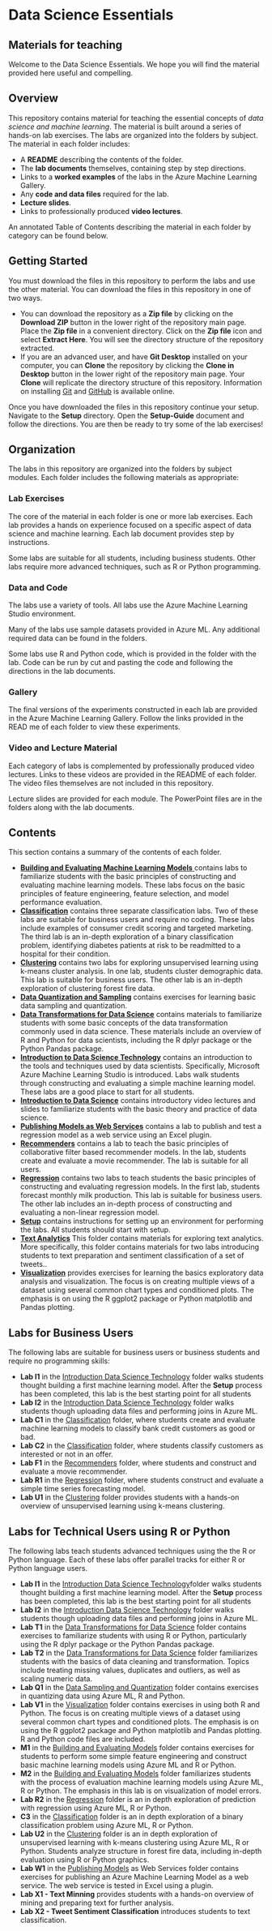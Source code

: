 

# Data Science Essentials
## Materials for teaching  

Welcome to the Data Science Essentials. We hope you will find the material provided here useful and compelling. 

## Overview  

This repository contains material for teaching the essential concepts of *data science and machine learning*. The material is built around a series of hands-on lab exercises. The labs are organized into the folders by subject. The material in each folder includes:

- A **README** describing the contents of the folder.
- The **lab documents** themselves, containing step by step directions.  
- Links to a **worked examples** of the labs in the Azure Machine Learning Gallery.  
- Any **code and data files** required for the lab.  
- **Lecture slides**.
- Links to professionally produced **video lectures**.
 
An annotated Table of Contents describing the material in each folder by category can be found below.   

## Getting Started  

You must download the files in this repository to perform the labs and use the other material. You can download the files in this repository in one of two ways. 

- You can download the repository as a **Zip file** by clicking on the **Download ZIP** button in the lower right of the repository main page. Place the **Zip file** in a convenient directory. Click on the **Zip file** icon and select **Extract Here**. You will see the directory structure of the repository extracted. 
- If you are an advanced user, and have **Git Desktop** installed on your computer, you can **Clone** the repository by clicking the **Clone in Desktop** button in the lower right of the repository main page. Your **Clone** will replicate the directory structure of this repository. Information on installing [Git](https://git-scm.com/downloads) and [GitHub](https://help.github.com/articles/set-up-git/) is available online. 

Once you have downloaded the files in this repository continue your setup. Navigate to the **Setup** directory. Open the **Setup-Guide** document and follow the directions. You are then be ready to try some of the lab exercises! 

## Organization  

The labs in this repository are organized into the folders by subject modules. Each folder includes the following materials as appropriate:  

### Lab Exercises

The core of the material in each folder is one or more lab exercises. Each lab provides a hands on experience focused on a specific aspect of data science and machine learning. Each lab document provides step by instructions. 

Some labs are suitable for all students, including business students. Other labs require more advanced techniques, such as R or Python programming. 

### Data and Code

The labs use a variety of tools. All labs use the Azure Machine Learning Studio environment.

Many of the labs use sample datasets provided in Azure ML. Any additional required data can be found in the folders.  

Some labs use R and Python code, which is provided in the folder with the lab. Code can be run by cut and pasting the code and following the directions in the lab documents. 

### Gallery

The final versions of the experiments constructed in each lab are provided in the Azure Machine Learning Gallery. Follow the links provided in the READ me of each folder to view these experiments.  

### Video and Lecture Material

Each category of labs is complemented by professionally produced video lectures. Links to these videos are provided in the README of each folder. The video files themselves are not included in this repository. 

Lecture slides are provided for each module. The PowerPoint files are in the folders along with the lab documents. 

## Contents

This section contains a summary of the contents of each folder. 

- [**Building and Evaluating Machine Learning Models** ](https://github.com/AzureDataScienceCurriculum/DataScienceEssentials/tree/master/Building%20and%20Evaluating%20Models)contains labs to familiarize students with the basic principles of constructing and evaluating machine learning models. These labs focus on the basic principles of feature engineering, feature selection, and model performance evaluation. 
- [**Classification**](https://github.com/AzureDataScienceCurriculum/DataScienceEssentials/tree/master/Classification) contains three separate classification labs. Two of these labs are suitable for business users and require no coding. These labs include examples of consumer credit scoring and targeted marketing. The third lab is an in-depth exploration of a binary classification problem, identifying diabetes patients at risk to be readmitted to a hospital for their condition. 
- [**Clustering**](https://github.com/AzureDataScienceCurriculum/DataScienceEssentials/tree/master/Clustering) contains two labs for exploring unsupervised learning using k-means cluster analysis. In one lab, students cluster demographic data. This lab is suitable for business users. The other lab is an in-depth exploration of clustering forest fire data. 
- [**Data Quantization and Sampling**](https://github.com/AzureDataScienceCurriculum/DataScienceEssentials/tree/master/Data%20Sampling%20and%20Quantization) contains exercises for learning basic data sampling and quantization.  
- [**Data Transformations for Data Science**](https://github.com/AzureDataScienceCurriculum/DataScienceEssentials/tree/master/Data%20Transformations%20for%20Data%20Science) contains materials to familiarize students with some basic concepts of the data transformation commonly used in data science. These materials include an overview of R and Python for data scientists, including the R dplyr package or the Python Pandas package.
- [**Introduction to Data Science Technology**](https://github.com/AzureDataScienceCurriculum/DataScienceEssentials/tree/master/Introduction%20to%20Data%20Science%20Technology) contains an introduction to the tools and techniques used by data scientists. Specifically, Microsoft Azure Machine Learning Studio is introduced. Labs walk students through constructing and evaluating a simple machine learning model. These labs are a good place to start for all students.
- [**Introduction to Data Science**](https://github.com/AzureDataScienceCurriculum/DataScienceEssentials/tree/master/Introduction%20to%20Data%20Science) contains introductory video lectures and slides to familiarize students with the basic theory and practice of data science.
- [**Publishing Models as Web Services**](https://github.com/AzureDataScienceCurriculum/DataScienceEssentials/tree/master/Publishing%20Models%20as%20Web%20Services) contains a lab to publish and test a regression model as a web service using an Excel plugin. 
- [**Recommenders**](https://github.com/AzureDataScienceCurriculum/DataScienceEssentials/tree/master/Recommenders) contains a lab to teach the basic principles of collaborative filter based recommender models. In the lab, students create and evaluate a movie recommender. The lab is suitable for all users. 
- [**Regression**](https://github.com/AzureDataScienceCurriculum/DataScienceEssentials/tree/master/Regression) contains two labs to teach students the basic principles of constructing and evaluating regression models. In the first lab, students forecast monthly milk production. This lab is suitable for business users. The other lab includes an in-depth process of constructing and evaluating a non-linear regression model.  
- [**Setup**](https://github.com/AzureDataScienceCurriculum/DataScienceEssentials/tree/master/Setup) contains instructions for setting up an environment for performing the labs. All students should start with setup. 
- [**Text Analytics**](https://github.com/AzureDataScienceCurriculum/DataScienceEssentials/tree/master/Text%20Analytics) This folder contains materials for exploring text analytics. More specifically, this folder contains materials for two labs introducing students to text preparation and sentiment classification of a set of tweets.. 
- [**Visualization**](https://github.com/AzureDataScienceCurriculum/DataScienceEssentials/tree/master/Visualization) provides exercises for learning the basics exploratory data analysis and visualization. The focus is on creating multiple views of a dataset using several common chart types and conditioned plots. The emphasis is on using the R ggplot2 package or Python matplotlib and Pandas plotting.  


## Labs for Business Users  

The following labs are suitable for business users or business students and require no programming skills:  

- **Lab I1** in the [Introduction Data Science Technology](https://github.com/AzureDataScienceCurriculum/DataScienceEssentials/tree/master/Introduction%20to%20Data%20Science%20Technology) folder walks students thought building a first machine learning model. After the **Setup** process has been completed, this lab is the best starting point for all students
-  **Lab I2** in the [Introduction Data Science Technology](https://github.com/AzureDataScienceCurriculum/DataScienceEssentials/tree/master/Introduction%20to%20Data%20Science%20Technology) folder walks students though uploading data files and performing joins in Azure ML. 
- **Lab C1** in the [Classification](https://github.com/AzureDataScienceCurriculum/DataScienceEssentials/tree/master/Classification) folder, where students create and evaluate machine learning models to classify bank credit customers as good or bad. 
- **Lab C2** in the [Classification](https://github.com/AzureDataScienceCurriculum/DataScienceEssentials/tree/master/Classification) folder, where students classify customers as interested or not in an offer.
- **Lab F1** in the [Recommenders](https://github.com/AzureDataScienceCurriculum/DataScienceEssentials/tree/master/Recommenders) folder, where students and construct and evaluate a movie recommender. 
- **Lab R1** in the [Regression](https://github.com/AzureDataScienceCurriculum/DataScienceEssentials/tree/master/Regression) folder, where students construct and evaluate a simple time series forecasting model. 
- **Lab U1** in the [Clustering](https://github.com/AzureDataScienceCurriculum/DataScienceEssentials/tree/master/Clustering) folder provides students with a hands-on overview of unsupervised learning using k-means clustering. 


## Labs for Technical Users using R or Python

The following labs teach students advanced techniques using the the R or Python language. Each of these labs offer parallel tracks for either R or Python language users.  

- **Lab I1** in the [Introduction Data Science Technology](https://github.com/AzureDataScienceCurriculum/DataScienceEssentials/tree/master/Introduction%20to%20Data%20Science%20Technology)folder walks students thought building a first machine learning model. After the **Setup** process has been completed, this lab is the best starting point for all students
-  **Lab I2** in the [Introduction Data Science Technology](https://github.com/AzureDataScienceCurriculum/DataScienceEssentials/tree/master/Introduction%20to%20Data%20Science%20Technology) folder walks students though uploading data files and performing joins in Azure ML. 
-  **Lab T1** in the [Data Transformations for Data Science](https://github.com/AzureDataScienceCurriculum/DataScienceEssentials/tree/master/Data%20Transformations%20for%20Data%20Science) folder contains exercises to familiarize students with using R or Python, particularly using the R dplyr package or the Python Pandas package.  
- **Lab T2** in the [Data Transformations for Data Science](https://github.com/AzureDataScienceCurriculum/DataScienceEssentials/tree/master/Data%20Transformations%20for%20Data%20Science) folder familiarizes students with the basics of data cleaning and transformation. Topics include treating missing values, duplicates and outliers, as well as scaling numeric data.  
- **Lab Q1** in the [Data Sampling and Quantization](https://github.com/AzureDataScienceCurriculum/DataScienceEssentials/tree/master/Data%20Sampling%20and%20Quantization) folder contains exercises in quantizing data using Azure ML, R and Python. 
- **Lab V1** in the [Visualization](https://github.com/AzureDataScienceCurriculum/DataScienceEssentials/tree/master/Visualization) folder contains exercises in using both R and Python. The focus is on creating multiple views of a dataset using several common chart types and conditioned plots. The emphasis is on using the R ggplot2 package and Python matplotlib and Pandas plotting.  R and Python code files are included. 
- **M1** in the [Building and Evaluating Models](https://github.com/AzureDataScienceCurriculum/DataScienceEssentials/tree/master/Building%20and%20Evaluating%20Models) folder contains exercises for students to perform some simple feature engineering and construct basic machine learning models using Azure ML and R or Python.  
- **M2** in the [Building and Evaluating Models](https://github.com/AzureDataScienceCurriculum/DataScienceEssentials/tree/master/Building%20and%20Evaluating%20Models) folder familiarizes students with the process of evaluation machine learning models using Azure ML, R or Python. The emphasis in this lab is on visualization of model errors.
- **Lab R2** in the [Regression](https://github.com/AzureDataScienceCurriculum/DataScienceEssentials/tree/master/Regression) folder is an in depth exploration of prediction with regression using Azure ML, R or Python.
- **C3** in the [Classification](https://github.com/AzureDataScienceCurriculum/DataScienceEssentials/tree/master/Classification) folder is an in depth exploration of a binary classification problem using Azure ML, R or Python.
- **Lab U2** in the [Clustering](https://github.com/AzureDataScienceCurriculum/DataScienceEssentials/tree/master/Clustering) folder is an in depth exploration of unsupervised learning with k-means clustering using Azure ML, R or Python. Students analyze structure in forest fire data, including in-depth evaluation using R or Python graphics. 
- **Lab W1** in the [Publishing Models](https://github.com/AzureDataScienceCurriculum/DataScienceEssentials/tree/master/Publishing%20Models%20as%20Web%20Services) as Web Services folder contains exercises for publishing an Azure Machine Learning Model as a web service. The web service is tested in Excel using a plugin.
- **Lab X1 - Text Minning** provides students with a hands-on overview of mining and preparing text for further analysis. 
- **Lab X2 - Tweet Sentiment Classification** introduces students to text classification. 
